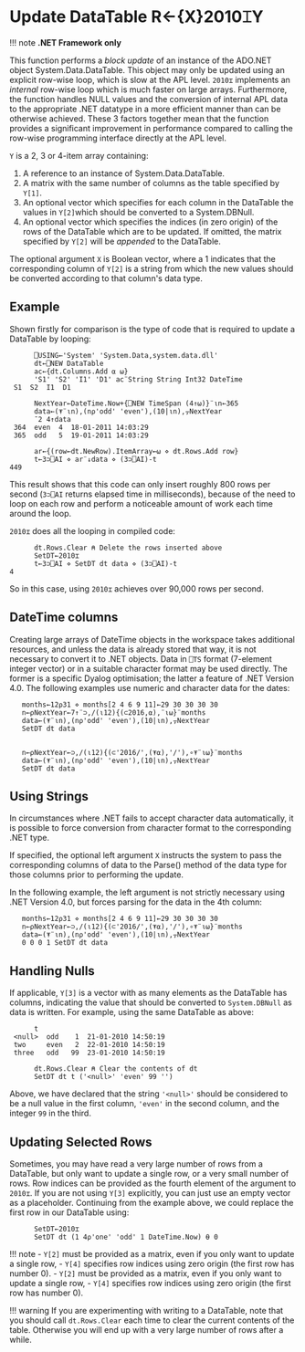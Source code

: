 
<!-- Hidden search keywords -->
<div style="display: none;">
  2010⌶
</div>

<h1 class="heading"><span class="name">Update DataTable</span> <span class="command">R←{X}2010⌶Y</span></h1>

!!! note
    **.NET Framework only**

This function performs a *block update* of an instance of the ADO.NET object System.Data.DataTable. This object may only be updated using an explicit row-wise loop, which is slow at the APL level. `2010⌶` implements an *internal* row-wise loop which is much faster on large arrays. Furthermore, the function handles NULL values and the conversion of internal APL data to the appropriate .NET datatype in a more efficient manner than can be otherwise achieved. These 3 factors together mean that the function provides a significant improvement in performance compared to calling the row-wise programming interface directly at the APL level.

`Y` is a 2, 3 or 4-item array containing:

1. A reference to an instance of System.Data.DataTable.
2. A matrix with the same number of columns as the table specified by `Y[1]`.
3. An optional vector which specifies for each column in the DataTable the values in `Y[2]`which should be converted to a System.DBNull.
4. An optional vector which specifies the indices (in zero origin) of the rows of the DataTable which are to be updated. If omitted, the matrix specified by `Y[2]` will be *appended* to the DataTable.

The optional argument `X` is  Boolean vector, where a 1 indicates that the corresponding column of  `Y[2]` is a string from which the new values  should be converted according to that column's data type.

<h2 class="example">Example</h2>

Shown firstly for comparison is the type of code that is required to update a DataTable by looping:
```apl
      ⎕USING←'System' 'System.Data,system.data.dll'
      dt←⎕NEW DataTable
      ac←{dt.Columns.Add ⍺ ⍵}
      'S1' 'S2' 'I1' 'D1' ac¨String String Int32 DateTime
 S1  S2  I1  D1
 
      NextYear←DateTime.Now+{⎕NEW TimeSpan (4↑⍵)}¨⍳n←365
      data←(⍕¨⍳n),(n⍴'odd' 'even'),(10|⍳n),⍪NextYear
      ¯2 4↑data
 364  even  4  18-01-2011 14:03:29 
 365  odd   5  19-01-2011 14:03:29 
 
      ar←{(row←dt.NewRow).ItemArray←⍵ ⋄ dt.Rows.Add row}
      t←3⊃⎕AI ⋄ ar¨↓data ⋄ (3⊃⎕AI)-t
449
```

This result shows that this code can only insert roughly 800 rows per second (`3⊃⎕AI` returns elapsed time in milliseconds), because of the need to loop on each row and perform a noticeable amount of work each time around the loop.

`2010⌶` does all the looping in compiled code:
```apl
      dt.Rows.Clear ⍝ Delete the rows inserted above
      SetDT←2010⌶
      t←3⊃⎕AI ⋄ SetDT dt data ⋄ (3⊃⎕AI)-t
4
```

So in this case, using `2010⌶` achieves over 90,000 rows per second.

## DateTime columns

Creating large arrays of DateTime objects in the workspace takes additional resources, and unless the data is already stored that way, it is not necessary to convert it to .NET objects. Data in `⎕TS` format (7-element integer vector) or in a suitable character format may be used directly. The former is a specific Dyalog optimisation; the latter a feature of .NET Version 4.0. The following examples use numeric and character data for the dates:
```apl
   months←12⍴31 ⋄ months[2 4 6 9 11]←29 30 30 30 30
   n←⍴NextYear←7↑¨⊃,/(⍳12){(⊂2016,⍺),¨⍳⍵}¨months
   data←(⍕¨⍳n),(n⍴'odd' 'even'),(10|⍳n),⍪NextYear
   SetDT dt data

```
```apl
    
   n←⍴NextYear←⊃,/(⍳12){(⊂'2016/',(⍕⍺),'/'),∘⍕¨⍳⍵}¨months
   data←(⍕¨⍳n),(n⍴'odd' 'even'),(10|⍳n),⍪NextYear
   SetDT dt data

```

## Using Strings

In circumstances where .NET fails to accept character data automatically, it is possible to force conversion from character format to the corresponding .NET type.

If specified, the optional left argument `X` instructs the system to pass the corresponding columns of data to the Parse() method of the data type for those columns prior to performing the update.

In the following example, the left argument is not strictly necessary using .NET Version 4.0, but  forces parsing for the data in the 4th column:
```apl
   months←12⍴31 ⋄ months[2 4 6 9 11]←29 30 30 30 30
   n←⍴NextYear←⊃,/(⍳12){(⊂'2016/',(⍕⍺),'/'),∘⍕¨⍳⍵}¨months
   data←(⍕¨⍳n),(n⍴'odd' 'even'),(10|⍳n),⍪NextYear
   0 0 0 1 SetDT dt data

```

## Handling Nulls

If applicable, `Y[3]`  is a vector with as many elements as the DataTable has columns, indicating the value that should be converted to `System.DBNull` as data is written. For example, using the same DataTable as above:
```apl
      t
 <null>  odd    1  21-01-2010 14:50:19 
 two     even   2  22-01-2010 14:50:19 
 three   odd   99  23-01-2010 14:50:19
 
      dt.Rows.Clear ⍝ Clear the contents of dt
      SetDT dt t ('<null>' 'even' 99 '')
```

Above, we have declared that the string `'<null>'` should be considered to be a null value in the first column, `'even'` in the second column, and the integer `99` in the third.

## Updating Selected Rows

Sometimes, you may have read a very large number of rows from a DataTable, but only want to update a single row, or a very small number of rows. Row indices can be provided as the fourth element of the argument to `2010⌶`. If you are not using `Y[3]` explicitly, you can just use an empty vector as a placeholder. Continuing from the example above, we could replace the first row in our DataTable using:
```apl
      SetDT←2010⌶
      SetDT dt (1 4⍴'one' 'odd' 1 DateTime.Now) ⍬ 0
```

!!! note
    - `Y[2]` must be provided as a matrix, even if you only want to update a single row, 
    - `Y[4]` specifies row indices using zero origin (the first row has number 0).
    - `Y[2]` must be provided as a matrix, even if you only want to update a single row, 
    - `Y[4]` specifies row indices using zero origin (the first row has number 0).

!!! warning
    If you are experimenting with writing to a DataTable, note that you should call `dt.Rows.Clear` each time to clear the current contents of the table. Otherwise you will end up with a very large number of rows after a while.




